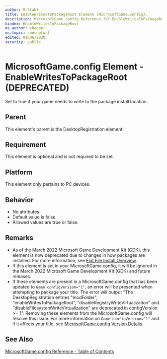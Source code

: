 ```yaml
---
author: M-Stahl
title: EnableWritesToPackageRoot Element (MicrosoftGame.config).
description: MicrosoftGame.config Reference for EnableWritesToPackageRoot Element.
kindex: EnableWritesToPackageRoot
ms.author: zhooper
ms.topic: conceptual
edited: 01/06/2020
security: public
---
```


# MicrosoftGame.config Element - EnableWritesToPackageRoot (DEPRECATED)

Set to true if your game needs to write to the package install location.

## Parent
This element's parent is the DesktopRegistration element.

## Requirement
This element is optional and is not required to be set. 

## Platform
This element only pertains to PC devices.

## Behavior
* No attributes.
* Default value is false.
* Allowed values are true or false.

## Remarks
* As of the March 2022 Microsoft Game Development Kit (GDK), this element is now deprecated due to changes in how packages are installed. For more information, see [Flat File Install Overview](../../../../packaging/packaging-flatfileinstall.md).
* If this element is set in your MicrosoftGame.config, it will be ignored in the March 2022 Microsoft Game Development Kit (GDK) and future releases.
* If these elements are present in a MicrosoftGame.config that has been updated to `Game configVersion="1"`, an error will be presented when attempting to package your title. The error will output "The DesktopRegistration entries "modFolder", "enableWritesToPackageRoot", "disableRegistryWriteVirtualization" and "disableFilesystemWriteVirtualization" are deprecated in configVersion >= 1". Removing these elements from the MicrosoftGame.config will resolve this issue. For more information on `Game configVersion="1"` and if it affects your title, see [MicrosoftGame.config Version Details](../microsoftgameconfig-schema.md#MicrosoftGameConfig-VersionDetails).

## See Also
[MicrosoftGame.config Reference - Table of Contents](gc-microsoftgameconfig-toc.md)  
